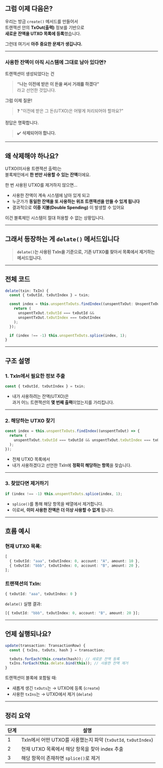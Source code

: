 ## 그럼 이제 다음은?

우리는 방금 `create()` 메서드를 만들어서  
트랜잭션 안의 **TxOut(출력)** 정보를 기반으로  
**새로운 잔액을 UTXO 목록에 등록**했습니다.

그런데 여기서 **아주 중요한 문제가 생깁니다.**

---

### 사용한 잔액이 아직 시스템에 그대로 남아 있다면?

트랜잭션이 생성되었다는 건

> **“나는 이전에 받은 이 돈을 써서 거래를 하겠다”**  
> 라고 선언한 것입니다.

그럼 이제 질문!

> ❓ "이전에 받은 그 돈(UTXO)은 어떻게 처리되어야 할까요?"

정답은 명확합니다.

> ✔️ **삭제되어야 합니다.**

---

## 왜 삭제해야 하나요?

UTXO(미사용 트랜잭션 출력)는  
블록체인에서 **한 번만 사용할 수 있는 잔액**이에요.

한 번 사용된 UTXO를 제거하지 않으면…

- 사용한 잔액이 계속 시스템에 남아 있게 되고
- 누군가가 **동일한 잔액을 또 사용하는 위조 트랜잭션을 만들 수 있게 됩니다**
- 결과적으로 **이중 지불(Double Spending)** 이 발생할 수 있어요

이건 블록체인 시스템이 절대 허용할 수 없는 상황입니다.

---

## 그래서 등장하는 게 `delate()` 메서드입니다

> **`delate()`는 사용된 TxIn을 기준으로, 기존 UTXO를 찾아서 목록에서 제거하는 메서드입니다.**

---

## 전체 코드

```ts
delate(txin: TxIn) {
  const { txOutId, txOutIndex } = txin;

  const index = this.unspentTxOuts.findIndex((unspentTxOut: UnspentTxOut) => {
    return (
      unspentTxOut.txOutId === txOutId &&
      unspentTxOut.txOutIndex === txOutIndex
    );
  });

  if (index !== -1) this.unspentTxOuts.splice(index, 1);
}
```

---

## 구조 설명

### 1. TxIn에서 필요한 정보 추출

```ts
const { txOutId, txOutIndex } = txin;
```

- 내가 사용하려는 잔액(UTXO)은  
  과거 어느 트랜잭션의 **몇 번째 출력**이었는지를 가리킵니다.

---

### 2. 해당하는 UTXO 찾기

```ts
const index = this.unspentTxOuts.findIndex((unspentTxOut) => {
  return (
    unspentTxOut.txOutId === txOutId && unspentTxOut.txOutIndex === txOutIndex
  );
});
```

- 전체 UTXO 목록에서
- 내가 사용하겠다고 선언한 TxIn에 **정확히 해당하는 항목**을 찾습니다.

---

### 3. 찾았다면 제거하기

```ts
if (index !== -1) this.unspentTxOuts.splice(index, 1);
```

- `splice()`를 통해 해당 항목을 배열에서 제거합니다.
- 이로써, **이미 사용한 잔액은 더 이상 사용할 수 없게** 됩니다.

---

## 흐름 예시

### 현재 UTXO 목록:

```ts
[
  { txOutId: "aaa", txOutIndex: 0, account: "A", amount: 10 },
  { txOutId: "bbb", txOutIndex: 0, account: "B", amount: 20 },
];
```

### 트랜잭션의 TxIn:

```ts
{ txOutId: "aaa", txOutIndex: 0 }
```

`delate()` 실행 결과:

```ts
[{ txOutId: "bbb", txOutIndex: 0, account: "B", amount: 20 }];
```

---

## 언제 실행되나요?

```ts
update(transaction: TransactionRow) {
  const { txIns, txOuts, hash } = transaction;

  txOuts.forEach(this.create(hash)); // 새로운 잔액 등록
  txIns.forEach(this.delate.bind(this)); // 사용한 잔액 제거
}
```

트랜잭션이 블록에 포함될 때:

- 새롭게 생긴 `txOuts`는 → UTXO에 등록 (`create`)
- 사용한 `txIns`는 → UTXO에서 제거 (`delate`)

---

## 정리 요약

| 단계 | 설명                                                           |
| ---- | -------------------------------------------------------------- |
| 1    | TxIn에서 어떤 UTXO를 사용했는지 파악 (`txOutId`, `txOutIndex`) |
| 2    | 현재 UTXO 목록에서 해당 항목을 찾아 index 추출                 |
| 3    | 해당 항목이 존재하면 `splice()`로 제거                         |
